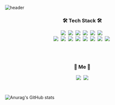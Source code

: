 ![header](https://capsule-render.vercel.app/api?type=soft&color=auto&height=150&section=header&text=JiHoonWon&fontSize=70&animation=twinkling)

<h3 align="center">🛠 Tech Stack 🛠</h3>

<p align="center">
  <img src="https://img.shields.io/badge/Python-3766AB?style=flat-square&logo=Python&logoColor=white"/></a>&nbsp 
  <img src="https://img.shields.io/badge/Java-007396?style=flat-square&logo=Java&logoColor=white"/></a>&nbsp 
  <img src="https://img.shields.io/badge/C++-00599C?style=flat-square&logo=C%2B%2B&logoColor=white"/></a>&nbsp 
  <img src="https://img.shields.io/badge/C-A8B9CC?style=flat-square&logo=C&logoColor=white"/></a>&nbsp 
  <img src="https://img.shields.io/badge/Javascript-ffb13b?style=flat-square&logo=javascript&logoColor=white"/></a>&nbsp 
  <img src="https://img.shields.io/badge/css-1572B6?style=flat-square&logo=css3&logoColor=white"/></a>&nbsp
  <br>
  <img src="https://img.shields.io/badge/Spring-6DB33F?style=flat-square&logo=Spring&logoColor=white"/></a>&nbsp 
  <img src="https://img.shields.io/badge/Flask-000000?style=flat-square&logo=Flask&logoColor=white"/></a>&nbsp 
  <img src="https://img.shields.io/badge/Mysql-E6B91E?style=flat-square&logo=MySql&logoColor=black"/></a>&nbsp 
  <img src="https://img.shields.io/badge/Oracle-F80000?style=flat-square&logo=Oracle&logoColor=white"/></a>&nbsp 
  <img src="https://img.shields.io/badge/AWS-333664?style=flat-square&logo=amazon-aws&logoColor=white"/></a>&nbsp
  <img src="https://img.shields.io/badge/Nginx-009639?style=flat-square&logo=NGINX&logoColor=white"/></a>&nbsp 
  <img src="https://img.shields.io/badge/Tomcat-F8DC75?style=flat-square&logo=Apache-Tomcat&logoColor=black"/></a>&nbsp 
  <img src="https://img.shields.io/badge/Ubuntu-E95320?style=flat-square&logo=Ubuntu&logoColor=white"/></a>&nbsp 
  
</p>

<br><br>
<h3 align="center"> 🍒 Me 🍒 </h3>
<p align="center">
  <a href="https://wonji.tk/wonji"><img src="https://img.shields.io/badge/Portfolio-11B48A?style=flat-square&logo=Vimeo&logoColor=white&link=https://wonji.tk/wonji"/></a>&nbsp
  <a href="mailto:jih1092574@gmail.com"><img src="https://img.shields.io/badge/Gmail-d14836?style=flat-square&logo=Gmail&logoColor=white&link=jih1092574@gmail.com"/></a>
</p>
<br>


![Anurag's GitHub stats](https://github-readme-stats.vercel.app/api?username=Wonji1&show_icons=true&theme=radical)
